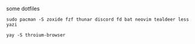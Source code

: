 some dotfiles

`sudo pacman -S zoxide fzf thunar discord fd bat neovim tealdeer less yazi`

`yay -S throium-browser`
